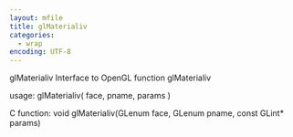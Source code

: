 ```yaml
---
layout: mfile
title: glMaterialiv
categories:
  - wrap
encoding: UTF-8
---
```


glMaterialiv  Interface to OpenGL function glMaterialiv

usage:  glMaterialiv( face, pname, params )

C function:  void glMaterialiv(GLenum face, GLenum pname, const GLint\* params)